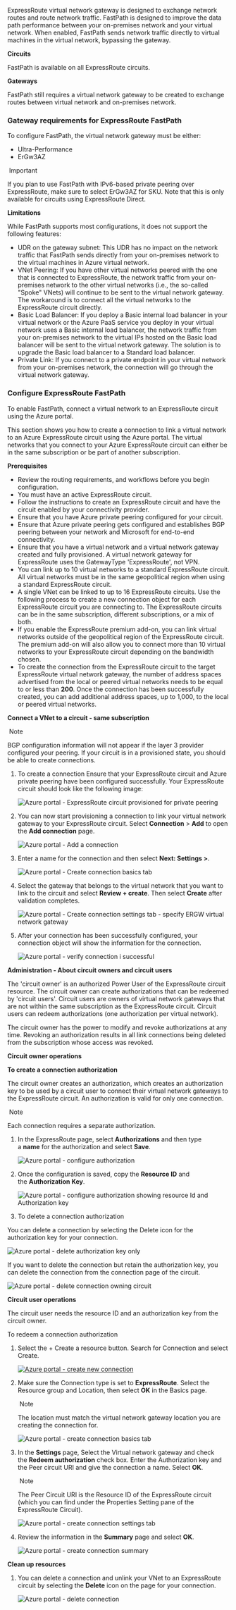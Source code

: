 
ExpressRoute virtual network gateway is designed to exchange network routes and route network traffic. FastPath is designed to improve the data path performance between your on-premises network and your virtual network. When enabled, FastPath sends network traffic directly to virtual machines in the virtual network, bypassing the gateway.

**Circuits**

FastPath is available on all ExpressRoute circuits.

**Gateways**

FastPath still requires a virtual network gateway to be created to exchange routes between virtual network and on-premises network.

### Gateway requirements for ExpressRoute FastPath

To configure FastPath, the virtual network gateway must be either:

- Ultra-Performance
- ErGw3AZ

 Important

If you plan to use FastPath with IPv6-based private peering over ExpressRoute, make sure to select ErGw3AZ for SKU. Note that this is only available for circuits using ExpressRoute Direct.

**Limitations**

While FastPath supports most configurations, it does not support the following features:

- UDR on the gateway subnet: This UDR has no impact on the network traffic that FastPath sends directly from your on-premises network to the virtual machines in Azure virtual network.
- VNet Peering: If you have other virtual networks peered with the one that is connected to ExpressRoute, the network traffic from your on-premises network to the other virtual networks (i.e., the so-called "Spoke" VNets) will continue to be sent to the virtual network gateway. The workaround is to connect all the virtual networks to the ExpressRoute circuit directly.
- Basic Load Balancer: If you deploy a Basic internal load balancer in your virtual network or the Azure PaaS service you deploy in your virtual network uses a Basic internal load balancer, the network traffic from your on-premises network to the virtual IPs hosted on the Basic load balancer will be sent to the virtual network gateway. The solution is to upgrade the Basic load balancer to a Standard load balancer.
- Private Link: If you connect to a private endpoint in your virtual network from your on-premises network, the connection will go through the virtual network gateway.

### Configure ExpressRoute FastPath

To enable FastPath, connect a virtual network to an ExpressRoute circuit using the Azure portal.

This section shows you how to create a connection to link a virtual network to an Azure ExpressRoute circuit using the Azure portal. The virtual networks that you connect to your Azure ExpressRoute circuit can either be in the same subscription or be part of another subscription.

**Prerequisites**

- Review the routing requirements, and workflows before you begin configuration.
- You must have an active ExpressRoute circuit.
- Follow the instructions to create an ExpressRoute circuit and have the circuit enabled by your connectivity provider.
- Ensure that you have Azure private peering configured for your circuit.
- Ensure that Azure private peering gets configured and establishes BGP peering between your network and Microsoft for end-to-end connectivity.
- Ensure that you have a virtual network and a virtual network gateway created and fully provisioned. A virtual network gateway for ExpressRoute uses the GatewayType 'ExpressRoute', not VPN.
- You can link up to 10 virtual networks to a standard ExpressRoute circuit. All virtual networks must be in the same geopolitical region when using a standard ExpressRoute circuit.
- A single VNet can be linked to up to 16 ExpressRoute circuits. Use the following process to create a new connection object for each ExpressRoute circuit you are connecting to. The ExpressRoute circuits can be in the same subscription, different subscriptions, or a mix of both.
- If you enable the ExpressRoute premium add-on, you can link virtual networks outside of the geopolitical region of the ExpressRoute circuit. The premium add-on will also allow you to connect more than 10 virtual networks to your ExpressRoute circuit depending on the bandwidth chosen.
- To create the connection from the ExpressRoute circuit to the target ExpressRoute virtual network gateway, the number of address spaces advertised from the local or peered virtual networks needs to be equal to or less than **200**. Once the connection has been successfully created, you can add additional address spaces, up to 1,000, to the local or peered virtual networks.

**Connect a VNet to a circuit - same subscription**

 Note

BGP configuration information will not appear if the layer 3 provider configured your peering. If your circuit is in a provisioned state, you should be able to create connections.

1. To create a connection Ensure that your ExpressRoute circuit and Azure private peering have been configured successfully. Your ExpressRoute circuit should look like the following image:
    
    ![Azure portal - ExpressRoute circuit provisioned for private peering](https://learn.microsoft.com/en-us/training/wwl-azure/design-implement-azure-expressroute/media/express-route-circuit-ba06fb75.png)
    
2. You can now start provisioning a connection to link your virtual network gateway to your ExpressRoute circuit. Select **Connection** > **Add** to open the **Add connection** page.
    
    ![Azure portal - Add a connection](https://learn.microsoft.com/en-us/training/wwl-azure/design-implement-azure-expressroute/media/add-connection-3d903613.png)
    
3. Enter a name for the connection and then select **Next: Settings >**.
    
    ![Azure portal - Create connection basics tab](https://learn.microsoft.com/en-us/training/wwl-azure/design-implement-azure-expressroute/media/create-connection-basic-9e210444.png)
    
4. Select the gateway that belongs to the virtual network that you want to link to the circuit and select **Review + create**. Then select **Create** after validation completes.
    
    ![Azure portal - Create connection settings tab - specify ERGW virtual network gateway](https://learn.microsoft.com/en-us/training/wwl-azure/design-implement-azure-expressroute/media/create-connection-settings-5e5bf3ff.png)
    
5. After your connection has been successfully configured, your connection object will show the information for the connection.
    
    ![Azure portal - verify connection i successful](https://learn.microsoft.com/en-us/training/wwl-azure/design-implement-azure-expressroute/media/connection-object-c2c46f5e.png)
    

**Administration - About circuit owners and circuit users**

The 'circuit owner' is an authorized Power User of the ExpressRoute circuit resource. The circuit owner can create authorizations that can be redeemed by 'circuit users'. Circuit users are owners of virtual network gateways that are not within the same subscription as the ExpressRoute circuit. Circuit users can redeem authorizations (one authorization per virtual network).

The circuit owner has the power to modify and revoke authorizations at any time. Revoking an authorization results in all link connections being deleted from the subscription whose access was revoked.

**Circuit owner operations**

**To create a connection authorization**

The circuit owner creates an authorization, which creates an authorization key to be used by a circuit user to connect their virtual network gateways to the ExpressRoute circuit. An authorization is valid for only one connection.

 Note

Each connection requires a separate authorization.

1. In the ExpressRoute page, select **Authorizations** and then type a **name** for the authorization and select **Save**.
    
    ![Azure portal - configure authorization](https://learn.microsoft.com/en-us/training/wwl-azure/design-implement-azure-expressroute/media/authorization-ea88e96f.png)
    
2. Once the configuration is saved, copy the **Resource ID** and the **Authorization Key**.
    
    ![Azure portal - configure authorization showing resource Id and Authorization key](https://learn.microsoft.com/en-us/training/wwl-azure/design-implement-azure-expressroute/media/authorization-key-a8f3cdc7.png)
    
3. To delete a connection authorization
    

You can delete a connection by selecting the Delete icon for the authorization key for your connection.

![Azure portal - delete authorization key only](https://learn.microsoft.com/en-us/training/wwl-azure/design-implement-azure-expressroute/media/delete-authorization-key-eb398439.png)

If you want to delete the connection but retain the authorization key, you can delete the connection from the connection page of the circuit.

![Azure portal - delete connection owning circuit](https://learn.microsoft.com/en-us/training/wwl-azure/design-implement-azure-expressroute/media/delete-connection-owning-circuit-d3fe783f.png)

**Circuit user operations**

The circuit user needs the resource ID and an authorization key from the circuit owner.

To redeem a connection authorization

1. Select the + Create a resource button. Search for Connection and select Create.
    
    [![Azure portal - create new connection](https://learn.microsoft.com/en-us/training/wwl-azure/design-implement-azure-expressroute/media/create-new-resources.png)](https://learn.microsoft.com/en-us/training/wwl-azure/design-implement-azure-expressroute/media/create-new-resources.png#lightbox)
    
2. Make sure the Connection type is set to **ExpressRoute**. Select the Resource group and Location, then select **OK** in the Basics page.
    
     Note
    
    The location must match the virtual network gateway location you are creating the connection for.
    
    ![Azure portal - create connection basics tab](https://learn.microsoft.com/en-us/training/wwl-azure/design-implement-azure-expressroute/media/connection-basics-f709aea2.png)
    
3. In the **Settings** page, Select the Virtual network gateway and check the **Redeem authorization** check box. Enter the Authorization key and the Peer circuit URI and give the connection a name. Select **OK**.
    
     Note
    
    The Peer Circuit URI is the Resource ID of the ExpressRoute circuit (which you can find under the Properties Setting pane of the ExpressRoute Circuit).
    
    ![Azure portal - create connection settings tab](https://learn.microsoft.com/en-us/training/wwl-azure/design-implement-azure-expressroute/media/connection-settings-4ed83727.png)
    
4. Review the information in the **Summary** page and select **OK**.
    
    ![Azure portal - create connection summary](https://learn.microsoft.com/en-us/training/wwl-azure/design-implement-azure-expressroute/media/connection-summary-56e92204.png)
    

**Clean up resources**

1. You can delete a connection and unlink your VNet to an ExpressRoute circuit by selecting the **Delete** icon on the page for your connection.
    
    ![Azure portal - delete connection](https://learn.microsoft.com/en-us/training/wwl-azure/design-implement-azure-expressroute/media/delete-connection-cf82781a.png)